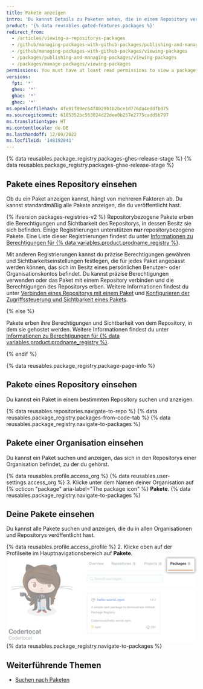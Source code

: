 ```yaml
---
title: Pakete anzeigen
intro: 'Du kannst Details zu Paketen sehen, die in einem Repository veröffentlicht wurden, und die Ergebnisse nach Organisation oder Benutzer einschränken.'
product: '{% data reusables.gated-features.packages %}'
redirect_from:
  - /articles/viewing-a-repositorys-packages
  - /github/managing-packages-with-github-packages/publishing-and-managing-packages/viewing-a-repositorys-packages
  - /github/managing-packages-with-github-packages/viewing-packages
  - /packages/publishing-and-managing-packages/viewing-packages
  - /packages/manage-packages/viewing-packages
permissions: You must have at least read permissions to view a package.
versions:
  fpt: '*'
  ghes: '*'
  ghae: '*'
  ghec: '*'
ms.openlocfilehash: 4fe01f80ec64f8029b1b2bce1d776da4eddfbd75
ms.sourcegitcommit: 6185352bc563024d22dee0b257e2775cadd5b797
ms.translationtype: HT
ms.contentlocale: de-DE
ms.lasthandoff: 12/09/2022
ms.locfileid: '148192841'
---
```

{% data reusables.package_registry.packages-ghes-release-stage %} {% data reusables.package_registry.packages-ghae-release-stage %}

## Pakete eines Repository einsehen

Ob du ein Paket anzeigen kannst, hängt von mehreren Faktoren ab. Du kannst standardmäßig alle Pakete anzeigen, die du veröffentlicht hast.

{% ifversion packages-registries-v2 %} Repositorybezogene Pakete erben die Berechtigungen und Sichtbarkeit des Repositorys, in dessen Besitz sie sich befinden. Einige Registrierungen unterstützen **nur** repositorybezogene Pakete. Eine Liste dieser Registrierungen findest du unter [Informationen zu Berechtigungen für {% data variables.product.prodname_registry %}](/packages/learn-github-packages/about-permissions-for-github-packages#permissions-for-repository-scoped-packages).

Mit anderen Registrierungen kannst du präzise Berechtigungen gewähren und Sichtbarkeitseinstellungen festlegen, die für jedes Paket angepasst werden können, das sich im Besitz eines persönlichen Benutzer- oder Organisationskontos befindet. Du kannst präzise Berechtigungen verwenden oder das Paket mit einem Repository verbinden und die Berechtigungen des Repositorys erben. Weitere Informationen findest du unter [Verbinden eines Repositorys mit einem Paket](/packages/learn-github-packages/connecting-a-repository-to-a-package) und [Konfigurieren der Zugriffssteuerung und Sichtbarkeit eines Pakets](/packages/learn-github-packages/configuring-a-packages-access-control-and-visibility).

{% else %}

Pakete erben ihre Berechtigungen und Sichtbarkeit von dem Repository, in dem sie gehostet werden. Weitere Informationen findest du unter [Informationen zu Berechtigungen für {% data variables.product.prodname_registry %}](/packages/learn-github-packages/about-permissions-for-github-packages).

{% endif %}

{% data reusables.package_registry.package-page-info %}

## Pakete eines Repository einsehen

Du kannst ein Paket in einem bestimmten Repository suchen und anzeigen.

{% data reusables.repositories.navigate-to-repo %} {% data reusables.package_registry.packages-from-code-tab %} {% data reusables.package_registry.navigate-to-packages %}

## Pakete einer Organisation einsehen

Du kannst ein Paket suchen und anzeigen, das sich in den Repositorys einer Organisation befindet, zu der du gehörst.

{% data reusables.profile.access_org %} {% data reusables.user-settings.access_org %}
3. Klicke unter dem Namen deiner Organisation auf {% octicon "package" aria-label="The package icon" %} **Pakete**.
{% data reusables.package_registry.navigate-to-packages %}

## Deine Pakete einsehen

Du kannst alle Pakete suchen und anzeigen, die du in allen Organisationen und Repositorys veröffentlicht hast. 

{% data reusables.profile.access_profile %}
2. Klicke oben auf der Profilseite im Hauptnavigationsbereich auf **Pakete**.
  ![Projektregisterkarte](/assets/images/help/package-registry/user-packages-tab.png) {% data reusables.package_registry.navigate-to-packages %}

## Weiterführende Themen

- [Suchen nach Paketen](/search-github/searching-on-github/searching-for-packages)
